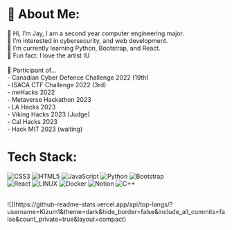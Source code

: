 # 💫 About Me:
👋 Hi, I’m Jay, I am a second year computer engineering major.<br>👀 I’m interested in cybersecurity, and web development.<br>🌱 I’m currently learning Python, Bootstrap, and React.<br>🤎 Fun fact: I love the artist IU<br><br>🔭 Participant of...<br>- Canadian Cyber Defence Challenge 2022 (19th)<br>- ISACA CTF Challenge 2022 (3rd)<br>- nwHacks 2022<br>- Metaverse Hackathon 2023<br>- LA Hacks 2023<br>- Viking Hacks 2023 (Judge)<br>- Cal Hacks 2023<br>- Hack MIT 2023 (waiting)


# Tech Stack:
![CSS3](https://img.shields.io/badge/css3-%231572B6.svg?style=for-the-badge&logo=css3&logoColor=white) ![HTML5](https://img.shields.io/badge/html5-%23E34F26.svg?style=for-the-badge&logo=html5&logoColor=white) ![JavaScript](https://img.shields.io/badge/javascript-%23323330.svg?style=for-the-badge&logo=javascript&logoColor=%23F7DF1E) ![Python](https://img.shields.io/badge/python-3670A0?style=for-the-badge&logo=python&logoColor=ffdd54) ![Bootstrap](https://img.shields.io/badge/bootstrap-%23563D7C.svg?style=for-the-badge&logo=bootstrap&logoColor=white) <br> ![React](https://img.shields.io/badge/react-%2320232a.svg?style=for-the-badge&logo=react&logoColor=%2361DAFB) ![LINUX](https://img.shields.io/badge/Linux-FCC624?style=for-the-badge&logo=linux&logoColor=black) ![Docker](https://img.shields.io/badge/docker-%230db7ed.svg?style=for-the-badge&logo=docker&logoColor=white) ![Notion](https://img.shields.io/badge/Notion-%23000000.svg?style=for-the-badge&logo=notion&logoColor=white) ![C++](https://img.shields.io/badge/c++-%2300599C.svg?style=for-the-badge&logo=c%2B%2B&logoColor=white)

</br>
![](https://github-readme-stats.vercel.app/api/top-langs/?username=Kizum1&theme=dark&hide_border=false&include_all_commits=false&count_private=true&layout=compact)
